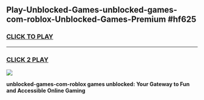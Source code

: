 
## Play-Unblocked-Games-unblocked-games-com-roblox-Unblocked-Games-Premium #hf625
<h3>
<a href="https://premium.freeplayer.one?title=unblocked-games-com-roblox&ref=12M">CLICK TO PLAY</a></h3>
<hr>

<h3>
<a href="https://premium.freeplayer.one?title=unblocked-games-com-roblox&ref=12M">CLICK 2 PLAY</a>
  
</h3>

<a href="https://premium.freeplayer.one?title=unblocked-games-com-roblox&ref=12M"><img src="https://clearcache.store/games.png"></a>


**unblocked-games-com-roblox games unblocked: Your Gateway to Fun and Accessible Online Gaming**
